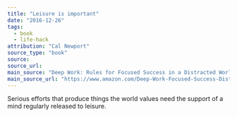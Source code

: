 ```yaml
---
title: "Leisure is important"
date: "2016-12-26"
tags:
  - book
  - life-hack
attribution: "Cal Newport"
source_type: "book"
source:
source_url:
main_source: "Deep Work: Rules for Focused Success in a Distracted World"
main_source_url: "https://www.amazon.com/Deep-Work-Focused-Success-Distracted/dp/1455586692"
---
```


Serious efforts that produce things the world values need the support of a mind regularly released to leisure.
